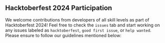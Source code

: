 ## Hacktoberfest 2024 Participation
We welcome contributions from developers of all skill levels as part of Hacktoberfest 2024! Feel free to check the `issues` tab and start working on any issues labeled as `hacktoberfest`, `good first issue`, or `help wanted`. Please ensure to follow our guidelines mentioned below: